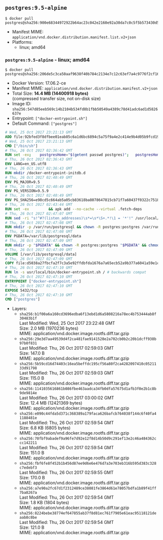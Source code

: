 ## `postgres:9.5-alpine`

```console
$ docker pull postgres@sha256:900e68344972922b64ac23c042e2160e92a30da7c0c5f5b573430d5e0e7bb029
```

-	Manifest MIME: `application/vnd.docker.distribution.manifest.list.v2+json`
-	Platforms:
	-	linux; amd64

### `postgres:9.5-alpine` - linux; amd64

```console
$ docker pull postgres@sha256:206de5c3ca50aaf9638f40b784c2134e7c12c63ef7a4c9776f2cf169653bd27e
```

-	Docker Version: 17.06.2-ce
-	Manifest MIME: `application/vnd.docker.distribution.manifest.v2+json`
-	Total Size: **14.4 MB (14400918 bytes)**  
	(compressed transfer size, not on-disk size)
-	Image ID: `sha256:547d85eeb569c14b2104b534fd8b1fbb50549a4389c78d41adc6ad1d5826637e`
-	Entrypoint: `["docker-entrypoint.sh"]`
-	Default Command: `["postgres"]`

```dockerfile
# Wed, 25 Oct 2017 23:21:13 GMT
ADD file:92bfed3f8dfbee01eab85c6a1d6bc6894c5a75f9a4e2c414e9b4d05b9fcd19d0 in / 
# Wed, 25 Oct 2017 23:21:13 GMT
CMD ["/bin/sh"]
# Thu, 26 Oct 2017 02:36:42 GMT
RUN set -ex; 	postgresHome="$(getent passwd postgres)"; 	postgresHome="$(echo "$postgresHome" | cut -d: -f6)"; 	[ "$postgresHome" = '/var/lib/postgresql' ]; 	mkdir -p "$postgresHome"; 	chown -R postgres:postgres "$postgresHome"
# Thu, 26 Oct 2017 02:36:43 GMT
ENV LANG=en_US.utf8
# Thu, 26 Oct 2017 02:36:43 GMT
RUN mkdir /docker-entrypoint-initdb.d
# Thu, 26 Oct 2017 02:40:49 GMT
ENV PG_MAJOR=9.5
# Thu, 26 Oct 2017 02:40:49 GMT
ENV PG_VERSION=9.5.9
# Thu, 26 Oct 2017 02:40:49 GMT
ENV PG_SHA256=e98cd5c664ab5a05cb83618ba8078647815cb71f7a60437f0322c7518727cdd4
# Thu, 26 Oct 2017 02:43:44 GMT
RUN set -ex 		&& apk add --no-cache --virtual .fetch-deps 		ca-certificates 		openssl 		tar 		&& wget -O postgresql.tar.bz2 "https://ftp.postgresql.org/pub/source/v$PG_VERSION/postgresql-$PG_VERSION.tar.bz2" 	&& echo "$PG_SHA256 *postgresql.tar.bz2" | sha256sum -c - 	&& mkdir -p /usr/src/postgresql 	&& tar 		--extract 		--file postgresql.tar.bz2 		--directory /usr/src/postgresql 		--strip-components 1 	&& rm postgresql.tar.bz2 		&& apk add --no-cache --virtual .build-deps 		bison 		coreutils 		dpkg-dev dpkg 		flex 		gcc 		libc-dev 		libedit-dev 		libxml2-dev 		libxslt-dev 		make 		openssl-dev 		perl 		perl-ipc-run 		util-linux-dev 		zlib-dev 		&& cd /usr/src/postgresql 	&& awk '$1 == "#define" && $2 == "DEFAULT_PGSOCKET_DIR" && $3 == "\"/tmp\"" { $3 = "\"/var/run/postgresql\""; print; next } { print }' src/include/pg_config_manual.h > src/include/pg_config_manual.h.new 	&& grep '/var/run/postgresql' src/include/pg_config_manual.h.new 	&& mv src/include/pg_config_manual.h.new src/include/pg_config_manual.h 	&& gnuArch="$(dpkg-architecture --query DEB_BUILD_GNU_TYPE)" 	&& wget -O config/config.guess 'https://git.savannah.gnu.org/cgit/config.git/plain/config.guess?id=7d3d27baf8107b630586c962c057e22149653deb' 	&& wget -O config/config.sub 'https://git.savannah.gnu.org/cgit/config.git/plain/config.sub?id=7d3d27baf8107b630586c962c057e22149653deb' 	&& ./configure 		--build="$gnuArch" 		--enable-integer-datetimes 		--enable-thread-safety 		--enable-tap-tests 		--disable-rpath 		--with-uuid=e2fs 		--with-gnu-ld 		--with-pgport=5432 		--with-system-tzdata=/usr/share/zoneinfo 		--prefix=/usr/local 		--with-includes=/usr/local/include 		--with-libraries=/usr/local/lib 				--with-openssl 		--with-libxml 		--with-libxslt 	&& make -j "$(nproc)" world 	&& make install-world 	&& make -C contrib install 		&& runDeps="$( 		scanelf --needed --nobanner --format '%n#p' --recursive /usr/local 			| tr ',' '\n' 			| sort -u 			| awk 'system("[ -e /usr/local/lib/" $1 " ]") == 0 { next } { print "so:" $1 }' 	)" 	&& apk add --no-cache --virtual .postgresql-rundeps 		$runDeps 		bash 		su-exec 		tzdata 	&& apk del .fetch-deps .build-deps 	&& cd / 	&& rm -rf 		/usr/src/postgresql 		/usr/local/share/doc 		/usr/local/share/man 	&& find /usr/local -name '*.a' -delete
# Thu, 26 Oct 2017 02:47:07 GMT
RUN sed -ri "s!^#?(listen_addresses)\s*=\s*\S+.*!\1 = '*'!" /usr/local/share/postgresql/postgresql.conf.sample
# Thu, 26 Oct 2017 02:47:08 GMT
RUN mkdir -p /var/run/postgresql && chown -R postgres:postgres /var/run/postgresql && chmod 2777 /var/run/postgresql
# Thu, 26 Oct 2017 02:47:08 GMT
ENV PGDATA=/var/lib/postgresql/data
# Thu, 26 Oct 2017 02:47:09 GMT
RUN mkdir -p "$PGDATA" && chown -R postgres:postgres "$PGDATA" && chmod 777 "$PGDATA" # this 777 will be replaced by 700 at runtime (allows semi-arbitrary "--user" values)
# Thu, 26 Oct 2017 02:47:09 GMT
VOLUME [/var/lib/postgresql/data]
# Thu, 26 Oct 2017 02:47:09 GMT
COPY file:d5038a27fbcfa2f7c3a5e92ffdbfda1676a7a65ecb52a9b377a6041a59e1c1d7 in /usr/local/bin/ 
# Thu, 26 Oct 2017 02:47:10 GMT
RUN ln -s usr/local/bin/docker-entrypoint.sh / # backwards compat
# Thu, 26 Oct 2017 02:47:10 GMT
ENTRYPOINT ["docker-entrypoint.sh"]
# Thu, 26 Oct 2017 02:47:10 GMT
EXPOSE 5432/tcp
# Thu, 26 Oct 2017 02:47:10 GMT
CMD ["postgres"]
```

-	Layers:
	-	`sha256:b1f00a6a160cd3696edba6f13ebd1d6a5808216a78ec4b753444ab8f30483b1f`  
		Last Modified: Wed, 25 Oct 2017 23:22:48 GMT  
		Size: 2.0 MB (1970236 bytes)  
		MIME: application/vnd.docker.image.rootfs.diff.tar.gzip
	-	`sha256:29e3d7aa49539d4f2ca481fae9141528e2a702cb0b2c20b1dcff938b97b0f831`  
		Last Modified: Thu, 26 Oct 2017 02:59:03 GMT  
		Size: 147.0 B  
		MIME: application/vnd.docker.image.rootfs.diff.tar.gzip
	-	`sha256:5b59cd16d74403c16ea5beffdc195cf56a80f2ca4282097410c0521133d91798`  
		Last Modified: Thu, 26 Oct 2017 02:59:03 GMT  
		Size: 115.0 B  
		MIME: application/vnd.docker.image.rootfs.diff.tar.gzip
	-	`sha256:1141035616861b086fbe463aadca34fb0dfa57675d1afb3f0e2b1c8b9de9814e`  
		Last Modified: Thu, 26 Oct 2017 03:00:02 GMT  
		Size: 12.4 MB (12421369 bytes)  
		MIME: application/vnd.docker.image.rootfs.diff.tar.gzip
	-	`sha256:e090c44fda5d371c368389a179faca626bafcb764038f144c6f40fa41188481e`  
		Last Modified: Thu, 26 Oct 2017 02:59:54 GMT  
		Size: 6.8 KB (6805 bytes)  
		MIME: application/vnd.docker.image.rootfs.diff.tar.gzip
	-	`sha256:70fbf9abadef9a96fe7d92e12f8d14b50d9c291ef13e2c46a484362ccc142211`  
		Last Modified: Thu, 26 Oct 2017 02:59:54 GMT  
		Size: 151.0 B  
		MIME: application/vnd.docker.image.rootfs.diff.tar.gzip
	-	`sha256:fbf6fe8f452b1b456d87ee9d6e6e476d7a3e703eb316b595d383c328c7edebf3`  
		Last Modified: Thu, 26 Oct 2017 02:59:55 GMT  
		Size: 170.0 B  
		MIME: application/vnd.docker.image.rootfs.diff.tar.gzip
	-	`sha256:a7e90a2fc67d1f2312489ce38081fe3864d61e78057bdfa1b89f41ff7ba8267a`  
		Last Modified: Thu, 26 Oct 2017 02:59:54 GMT  
		Size: 1.8 KB (1804 bytes)  
		MIME: application/vnd.docker.image.rootfs.diff.tar.gzip
	-	`sha256:8224bebe38774ef647855ab37f8d81ec761f7905e61eac95118121deaab8c8be`  
		Last Modified: Thu, 26 Oct 2017 02:59:54 GMT  
		Size: 121.0 B  
		MIME: application/vnd.docker.image.rootfs.diff.tar.gzip

